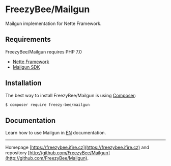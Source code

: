 FreezyBee/Mailgun
======

Mailgun implementation for Nette Framework.


Requirements
------------

FreezyBee/Mailgun requires PHP 7.0

- [Nette Framework](https://github.com/nette/nette)
- [Mailgun SDK](https://github.com/mailgun/mailgun-php)


Installation
------------

The best way to install FreezyBee/Mailgun is using [Composer](http://getcomposer.org/):

```sh
$ composer require freezy-bee/mailgun
```


Documentation
------------

Learn how to use Mailgun in 
[EN](https://github.com/FreezyBee/Mailgun/blob/master/docs/en/index.md) documentation.



-----

Homepage [https://freezybee.ifire.cz](https://freezybee.ifire.cz) and repository [http://github.com/FreezyBee/Mailgun](http://github.com/FreezyBee/Mailgun).
